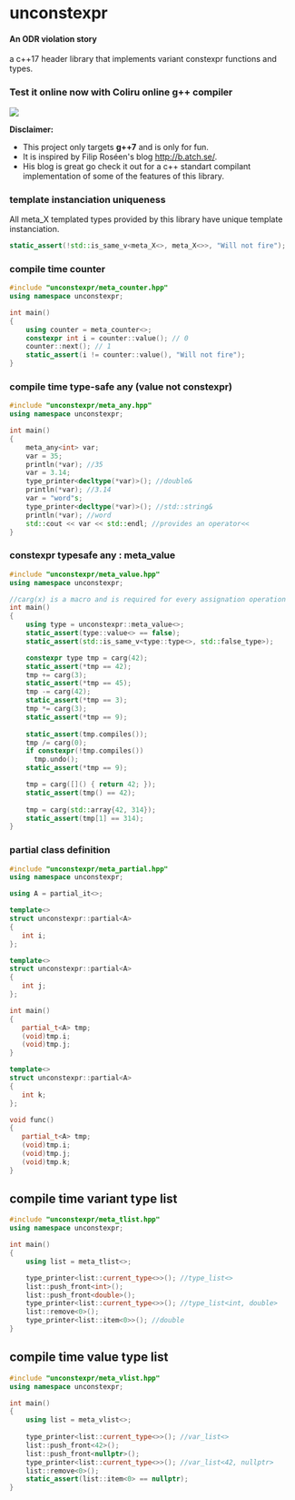 # unconstexpr

#### An ODR violation story
a c++17 header library that implements variant constexpr functions and types.

### Test it online now with Coliru online g++ compiler
<a href="http://coliru.stacked-crooked.com/a/1fc479c704674632">
<img src="https://img4.hostingpics.net/pics/733552layout.png"/>
</a>

__Disclaimer:__  
 * This project only targets __g++7__ and is only for fun.  
 * It is inspired by Filip Roséen's blog http://b.atch.se/.  
 * His blog is great go check it out for a c++ standart compilant implementation of some of the features of this library.  

### template instanciation uniqueness
All meta_X templated types provided by this library have unique template instanciation.
```c++
static_assert(!std::is_same_v<meta_X<>, meta_X<>>, "Will not fire");
```

### compile time counter
```c++
#include "unconstexpr/meta_counter.hpp"
using namespace unconstexpr;

int main()
{
    using counter = meta_counter<>;
    constexpr int i = counter::value(); // 0
    counter::next(); // 1
    static_assert(i != counter::value(), "Will not fire");
}
```
### compile time type-safe any (value not constexpr)
```c++
#include "unconstexpr/meta_any.hpp"
using namespace unconstexpr;

int main()
{
    meta_any<int> var;
    var = 35;
    println(*var); //35
    var = 3.14;
    type_printer<decltype(*var)>(); //double&
    println(*var); //3.14
    var = "word"s;
    type_printer<decltype(*var)>(); //std::string&
    println(*var); //word
    std::cout << var << std::endl; //provides an operator<<
}
```
### constexpr typesafe any : meta_value
```c++
#include "unconstexpr/meta_value.hpp"
using namespace unconstexpr;

//carg(x) is a macro and is required for every assignation operation
int main()
{
    using type = unconstexpr::meta_value<>;
    static_assert(type::value<> == false);
    static_assert(std::is_same_v<type::type<>, std::false_type>);

    constexpr type tmp = carg(42);
    static_assert(*tmp == 42);
    tmp += carg(3);
    static_assert(*tmp == 45);
    tmp -= carg(42);
    static_assert(*tmp == 3);
    tmp *= carg(3);
    static_assert(*tmp == 9);
    
    static_assert(tmp.compiles());
    tmp /= carg(0);
    if constexpr(!tmp.compiles())
      tmp.undo();
    static_assert(*tmp == 9);

    tmp = carg([]() { return 42; });
    static_assert(tmp() == 42);
    
    tmp = carg(std::array{42, 314});
    static_assert(tmp[1] == 314);
}
```

### partial class definition
```c++
#include "unconstexpr/meta_partial.hpp"
using namespace unconstexpr;

using A = partial_it<>;

template<>
struct unconstexpr::partial<A>
{
   int i;
};

template<>
struct unconstexpr::partial<A>
{
   int j;
};

int main()
{
   partial_t<A> tmp;
   (void)tmp.i;
   (void)tmp.j;
}

template<>
struct unconstexpr::partial<A>
{
   int k;
};

void func()
{
   partial_t<A> tmp;
   (void)tmp.i;
   (void)tmp.j;
   (void)tmp.k;
}
```

## compile time variant type list
```c++
#include "unconstexpr/meta_tlist.hpp"
using namespace unconstexpr;

int main()
{
    using list = meta_tlist<>;

    type_printer<list::current_type<>>(); //type_list<>
    list::push_front<int>();
    list::push_front<double>();
    type_printer<list::current_type<>>(); //type_list<int, double>
    list::remove<0>();
    type_printer<list::item<0>>(); //double
}
```

## compile time value type list
```c++
#include "unconstexpr/meta_vlist.hpp"
using namespace unconstexpr;

int main()
{
    using list = meta_vlist<>;
    
    type_printer<list::current_type<>>(); //var_list<>
    list::push_front<42>();
    list::push_front<nullptr>();
    type_printer<list::current_type<>>(); //var_list<42, nullptr>
    list::remove<0>();
    static_assert(list::item<0> == nullptr);
}
```
